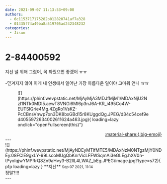 ```yaml
---
date: 2021-09-07 11:13:53+09:00
authors:
  - 6c1153717175282b012820741af7a328
  - 01435f74a49ba8a519705ad242348232
categories:
  - Jisun
---
```


# 2-84400592

<div class="post-container" markdown="1">
<div class="content-container md-sidebar__scrollwrap" markdown="1">

지선 널 위해 그렸어, 꼭 봐줬으면 좋겠어 ㅠㅠ<br><br>-믿겨지지 않아 이게 내 인생에서 일어난 가장 아름다운 일이야 고마워 언니 ㅠㅠ
<figure markdown="1">
![](https://phinf.wevpstatic.net/MjAyMjA3MDJfMjM1/MDAxNjU2NzI1NTk0MDI5.aewT8VNGi6MI6p3nJ6A-KR_i495Co4W-EUTSIGrie4Mg.4ZgRo1VsKZ-PcCBnsVnwp7on3DK8bxGBd15r8KUggdQg.JPEG/d34c54cef9ed4055972634002611624a463.jpg){ loading=lazy onclick="openFullscreen(this)"}
</figure>


</div>
</div>

<div style="text-align: right;" markdown="1">
<a href="https://weverse.io/fromis9/fanpost/2-84400592" style="text-align: right;">:material-share:{.big-emoji}</a>
</div>
---

<div class="comments-container md-sidebar__scrollwrap" markdown="1">
<div class="comment" markdown="1">
<div class='id-container' markdown="1">
![](https://phinf.wevpstatic.net/MjAyNDEyMTlfMTE5/MDAxNzM0NTgzMjY0NDEy.08FClE9gxLY-99LscoMUgQbKnrVicLFFWSqmAi3eGLEg.hXV0n-tPyoIqjwYMPRrQ8Zn9aHvy3-B2llL4LWAZ_bEg.JPEG/image.jpg?type=s72){ pfp loading=lazy }
**<span class="artist">지선</span>** <small>Sep 07 2021, 11:14</small><br>
</div>
<div class='comment-body' markdown="1">
정말?!!!
</div>
</div>
</div>
---
